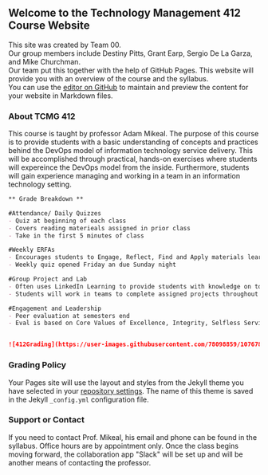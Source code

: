 ## Welcome to the Technology Management 412 Course Website

This site was created by Team 00.  
Our group members include Destiny Pitts, Grant Earp, Sergio De La Garza, and Mike Churchman.  
Our team put this together with the help of GitHub Pages.
This website will provide you with an overview of the course and the syllabus.  
You can use the [editor on GitHub](https://github.com/FarmersFight22/project2/edit/gh-pages/index.md) to maintain and preview the content for your website in Markdown files.


### About TCMG 412

This course is taught by professor Adam Mikeal.  The purpose of this course is to provide students with a basic understanding of concepts and practices behind the DevOps model of information technology service delivery.  This will be accomplished through practical, hands-on exercises where students will expereince the DevOps model from the inside.  Furthermore, students will gain experience managing and working in a team in an information technology setting.  

```markdown
** Grade Breakdown **

#Attendance/ Daily Quizzes
- Quiz at beginning of each class 
- Covers reading materieals assigned in prior class
- Take in the first 5 minutes of class

#Weekly ERFAs
- Encourages students to Engage, Reflect, Find and Apply materials learned in lecture
- Weekly quiz opened Friday an due Sunday night

#Group Project and Lab
- Often uses LinkedIn Learning to provide students with knowledge on topic
- Students will work in teams to complete assigned projects throughout the semester

#Engagement and Leadership
- Peer evaluation at semesters end
- Eval is based on Core Values of Excellence, Integrity, Selfless Service, and Respect


![412Grading](https://user-images.githubusercontent.com/78098859/107678610-3adb2500-6c61-11eb-8784-f7c4dfed65e6.PNG)
```

### Grading Policy

Your Pages site will use the layout and styles from the Jekyll theme you have selected in your [repository settings](https://github.com/FarmersFight22/project2/settings). The name of this theme is saved in the Jekyll `_config.yml` configuration file.


### Support or Contact

If you need to contact Prof. Mikeal, his email and phone can be found in the syllabus.  Office hours are by appointment only.  Once the class begins moving forward, the collaboration app "Slack" will be set up and will be another means of contacting the professor.
